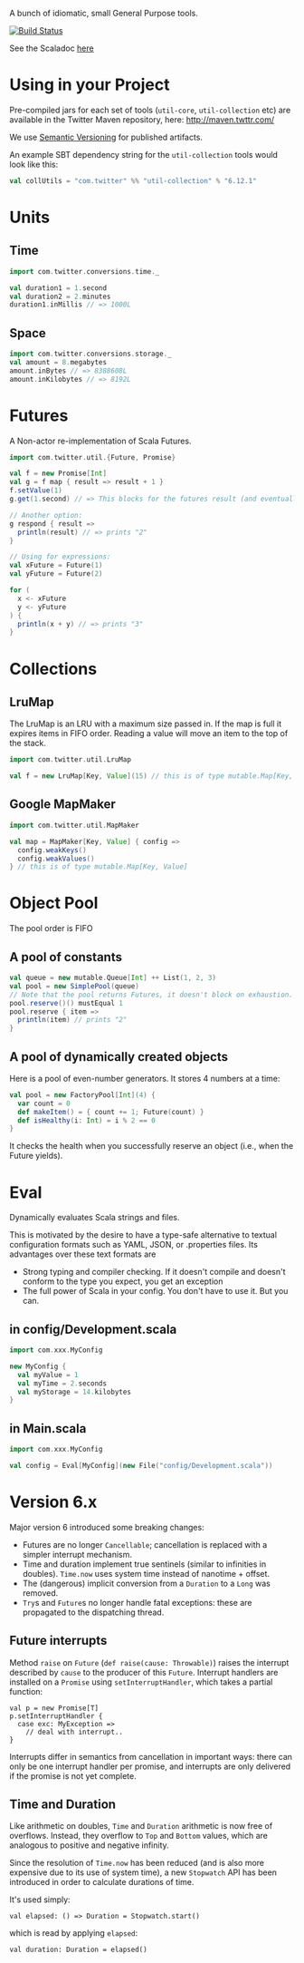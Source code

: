 A bunch of idiomatic, small General Purpose tools.

[![Build Status](https://secure.travis-ci.org/twitter/util.png?branch=master)](https://travis-ci.org/twitter/util)

See the Scaladoc [here](https://twitter.github.com/util)

# Using in your Project

Pre-compiled jars for each set of tools (`util-core`, `util-collection` etc) are available in the Twitter Maven repository, here: http://maven.twttr.com/

We use [Semantic Versioning](http://semver.org/) for published artifacts.

An example SBT dependency string for the `util-collection` tools would look like this:

```scala
val collUtils = "com.twitter" %% "util-collection" % "6.12.1"
```

# Units

## Time

```scala
import com.twitter.conversions.time._

val duration1 = 1.second
val duration2 = 2.minutes
duration1.inMillis // => 1000L
```

## Space

```scala
import com.twitter.conversions.storage._
val amount = 8.megabytes
amount.inBytes // => 8388608L
amount.inKilobytes // => 8192L
```

# Futures

A Non-actor re-implementation of Scala Futures.

```scala
import com.twitter.util.{Future, Promise}

val f = new Promise[Int]
val g = f map { result => result + 1 }
f.setValue(1)
g.get(1.second) // => This blocks for the futures result (and eventually returns 2)

// Another option:
g respond { result =>
  println(result) // => prints "2"
}

// Using for expressions:
val xFuture = Future(1)
val yFuture = Future(2)

for (
  x <- xFuture
  y <- yFuture
) {
  println(x + y) // => prints "3"
}
```

# Collections

## LruMap

The LruMap is an LRU with a maximum size passed in. If the map is full it expires items in FIFO order. Reading a value will move an item to the top of the stack.

```scala
import com.twitter.util.LruMap

val f = new LruMap[Key, Value](15) // this is of type mutable.Map[Key, Value]
```

## Google MapMaker

```scala
import com.twitter.util.MapMaker

val map = MapMaker[Key, Value] { config =>
  config.weakKeys()
  config.weakValues()
} // this is of type mutable.Map[Key, Value]
```

# Object Pool

The pool order is FIFO

## A pool of constants

```scala
val queue = new mutable.Queue[Int] ++ List(1, 2, 3)
val pool = new SimplePool(queue)
// Note that the pool returns Futures, it doesn't block on exhaustion.
pool.reserve()() mustEqual 1
pool.reserve { item =>
  println(item) // prints "2"
}
```

## A pool of dynamically created objects

Here is a pool of even-number generators. It stores 4 numbers at a time:

```scala
val pool = new FactoryPool[Int](4) {
  var count = 0
  def makeItem() = { count += 1; Future(count) }
  def isHealthy(i: Int) = i % 2 == 0
}
```

It checks the health when you successfully reserve an object (i.e., when the Future yields).

# Eval

Dynamically evaluates Scala strings and files.

This is motivated by the desire to have a type-safe alternative to textual configuration formats such as
YAML, JSON, or .properties files.  Its advantages over these text
formats are

*   Strong typing and compiler checking.  If it doesn't compile and
    doesn't conform to the type you expect, you get an exception
*   The full power of Scala in your config.  You don't have to use
    it.  But you can.

## in config/Development.scala

```scala
import com.xxx.MyConfig

new MyConfig {
  val myValue = 1
  val myTime = 2.seconds
  val myStorage = 14.kilobytes
}
```

## in Main.scala

```scala
import com.xxx.MyConfig

val config = Eval[MyConfig](new File("config/Development.scala"))
```


# Version 6.x

Major version 6 introduced some breaking changes:

* Futures are no longer `Cancellable`; cancellation is replaced with a simpler interrupt mechanism.
* Time and duration implement true sentinels (similar to infinities in doubles). `Time.now` uses system time instead of nanotime + offset.
* The (dangerous) implicit conversion from a `Duration` to a `Long` was removed.
* `Try`s and `Future`s no longer handle fatal exceptions: these are propagated to the dispatching thread.

## Future interrupts

Method `raise` on `Future` (`def raise(cause: Throwable)`) raises the interrupt described by `cause` to the producer of this `Future`. Interrupt handlers are installed on a `Promise` using `setInterruptHandler`, which takes a partial function:

	val p = new Promise[T]
	p.setInterruptHandler {
	  case exc: MyException =>
	    // deal with interrupt..
	}

Interrupts differ in semantics from cancellation in important ways: there can only be one interrupt handler per promise, and interrupts are only delivered if the promise is not yet complete.

## Time and Duration

Like arithmetic on doubles, `Time` and `Duration` arithmetic is now free of overflows. Instead, they overflow to `Top` and `Bottom` values, which are analogous to positive and negative infinity.

Since the resolution of `Time.now` has been reduced (and is also more expensive due to its use of system time), a new `Stopwatch` API has been introduced in order to calculate durations of time.

It's used simply:

	val elapsed: () => Duration = Stopwatch.start()

which is read by applying `elapsed`:

	val duration: Duration = elapsed()
